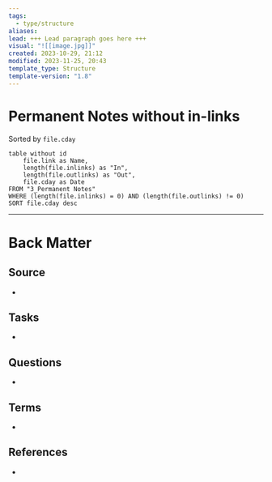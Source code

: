 ```yaml
---
tags:
  - type/structure
aliases: 
lead: +++ Lead paragraph goes here +++
visual: "![[image.jpg]]"
created: 2023-10-29, 21:12
modified: 2023-11-25, 20:43
template_type: Structure
template-version: "1.8"
---
```


# Permanent Notes without in-links

<!-- Main STRUCTURE of my content -->
Sorted by `file.cday`
```dataview
table without id 
	file.link as Name, 
	length(file.inlinks) as "In",
	length(file.outlinks) as "Out",
	file.cday as Date
FROM "3_Permanent Notes"
WHERE (length(file.inlinks) = 0) AND (length(file.outlinks) != 0)
SORT file.cday desc
```


---
# Back Matter
## Source
<!-- Always keep a link to the source. --> 
- 

## Tasks
<!-- What remains to be done with this note? --> 
- 

## Questions
<!-- What remains for you to consider? --> 
- 

## Terms
<!-- Links to definition pages -->
- 

## References
<!-- Links to pages not referenced in the content -->
- 